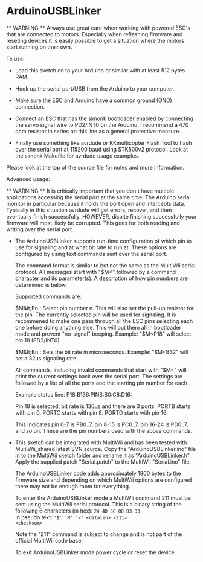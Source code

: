 ArduinoUSBLinker
================

 ** WARNING **
   Always use great care when working with powered ESC's that are connected
   to motors. Especially when reflashing firmware and reseting devices it is
   easily possible to get a situation where the motors start running on their
   own.

To use:

 * Load this sketch on to your Arduino or similar with at least 512 bytes
   RAM.

 * Hook up the serial port/USB from the Arduino to your computer.

 * Make sure the ESC and Arduino have a common ground (GND) connection.

 * Connect an ESC that has the simonk bootloader enabled by connecting the
   servo signal wire to PD2/INT0 on the Arduino. I recommend a 470 ohm resistor
   in series on this line as a general protective measure.

 * Finally use something like avrdude or KKmulticopter Flash Tool to flash over
   the serial port at 115200 baud using STK500v2 protocol. Look at the simonk
   Makefile for avrdude usage examples.


Please look at the top of the source file for notes and more information.

Advanced usage:

 ** WARNING ** It is critically important that you don't have multiple
   applications accessing the serial port at the same time. The Arduino serial
   monitor in particular because it holds the port open and intercepts data.
   Typically in this situation avrdude will get errors, recover, and then
   eventually finish successfully. HOWEVER, dispite finishing successfully your
   firmware will most likely be corrupted. This goes for both reading and
   writing over the serial port.

 * The ArduinoUSBLinker supports run-time configuration of which pin to use for
   signaling and at what bit rate to run at. These options are configured by
   using text commands sent over the serial port.

   The command format is similar to but not the same as the MultiWii serial
   protocol. All messages start with "$M&lt;" followed by a command character
   and its parameter(s). A description of how pin numbers are determined is
   below.

   Supported commands are:

   $M&lt;Pn : Select pin number n. This will also set the pull-up resistor for
              the pin. The currently selected pin will be used for signaling.
              It is recommened to make one pass through all the ESC pins
              selecting each one before doing anything else. This will put them
              all in bootloader mode and prevent "no-signal" beeping.
              Example: "$M&lt;P18" will select pin 18 (PD2/INT0).

   $M&lt;Bn : Sets the bit rate in microseconds.
              Example: "$M&lt;B32" will set a 32µs signaling rate.

   All commands, including invalid commands that start with "$M&lt;" will
   print the current settings back over the serial port. The settings are
   followed by a list of all the ports and the starting pin number for each.

   Example status line:
   P18:B136:PINS:B0:C8:D16:

   Pin 18 is selected, bit rate is 136µs and there are 3 ports:
   PORTB starts with pin 0.
   PORTC starts with pin 8.
   PORTD starts with pin 16.

   This indicates pin 0-7 is PB0..7, pin 8-15 is PC0..7, pin 16-24 is PD0..7,
   and so on. These are the pin numbers used with the above commands.

 * This sketch can be integrated with MultiWii and has been tested with
   MultiWii\_shared latest SVN source. Copy the "ArduinoUSBLinker.ino" file in
   to the MultiWii sketch folder and rename it as "ArduinoUSBLinker.h". Apply
   the supplied patch "Serial.patch" to the MultiWii "Serial.ino" file.

   The ArduinoUSBLinker code adds approximately 1800 bytes to the firmware size
   and depending on which MultiWii options are configured there may not be
   enough room for everything.
   
   To enter the ArduinoUSBLinker mode a MultiWii command 211 must be sent using
   the MultiWii serial protocol. This is a binary string of the following
   6 characters (in hex): <code>24 4D 3C 00 D3 D3</code><br>
   In pseudo text:
   <code>'$' 'M' '&lt;' &lt;datalen&gt; &lt;211&gt; &lt;checksum&gt;</code>

   Note the "211" command is subject to change and is not part of the official
   MultiWii code base.

   To exit ArduinoUSBLinker mode power cycle or reset the device.
